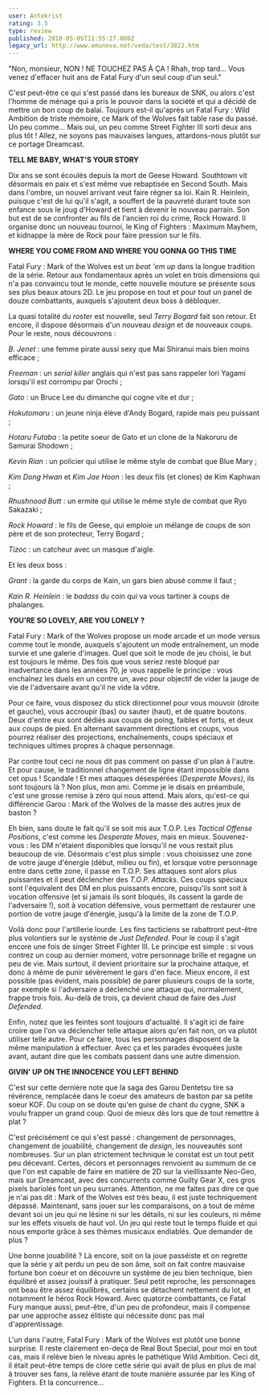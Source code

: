 ```yaml
---
user: Antekrist
rating: 3.5
type: review
published: 2010-05-05T11:55:27.000Z
legacy_url: http://www.emunova.net/veda/test/3822.htm
---
```

"Non, monsieur, NON ! NE TOUCHEZ PAS À ÇA ! Rhah, trop tard... Vous venez d'effacer huit ans de Fatal Fury d'un seul coup d'un seul."  

C'est peut-être ce qui s'est passé dans les bureaux de SNK, ou alors c'est l'homme de ménage qui a pris le pouvoir dans la société et qui a décidé de mettre un bon coup de balai. Toujours est-il qu'après un Fatal Fury : Wild Ambition de triste mémoire, ce Mark of the Wolves fait table rase du passé. Un peu comme... Mais oui, un peu comme Street Fighter III sorti deux ans plus tôt ! Allez, ne soyons pas mauvaises langues, attardons-nous plutôt sur ce portage Dreamcast.  

  

**TELL ME BABY, WHAT'S YOUR STORY**  

Dix ans se sont écoulés depuis la mort de Geese Howard. Southtown vit désormais en paix et s'est même vue rebaptisée en Second South. Mais dans l'ombre, un nouvel arrivant veut faire régner sa loi. Kain R. Heinlein, puisque c'est de lui qu'il s'agit, a souffert de la pauvreté durant toute son enfance sous le joug d'Howard et tient à devenir le nouveau parrain. Son but est de se confronter au fils de l'ancien roi du crime, Rock Howard. Il organise donc un nouveau tournoi, le King of Fighters : Maximum Mayhem, et kidnappe la mère de Rock pour faire pression sur le fils.  

  

**WHERE YOU COME FROM AND WHERE YOU GONNA GO THIS TIME**  

Fatal Fury : Mark of the Wolves est un _beat 'em up_ dans la longue tradition de la série. Retour aux fondamentaux après un volet en trois dimensions qui n'a pas convaincu tout le monde, cette nouvelle mouture se présente sous ses plus beaux atours 2D. Le jeu propose en tout et pour tout un panel de douze combattants, auxquels s'ajoutent deux boss à débloquer.  

La quasi totalité du _roster_ est nouvelle, seul _Terry Bogard_ fait son retour. Et encore, il dispose désormais d'un nouveau _design_ et de nouveaux coups. Pour le reste, nous découvrons :  

_B. Jenet_ : une femme pirate aussi sexy que Mai Shiranui mais bien moins efficace ;  

_Freeman_ : un _serial killer_ anglais qui n'est pas sans rappeler Iori Yagami lorsqu'il est corrompu par Orochi ;  

_Gato_ : un Bruce Lee du dimanche qui cogne vite et dur ;  

_Hokutomaru_ : un jeune ninja élève d'Andy Bogard, rapide mais peu puissant ;  

_Hotaru Futaba_ : la petite soeur de Gato et un clone de la Nakoruru de Samurai Shodown ;  

_Kevin Rian_ : un policier qui utilise le même style de combat que Blue Mary ;  

_Kim Dong Hwan_ et _Kim Jae Hoon_ : les deux fils (et clones) de Kim Kaphwan ;  

_Rhushnood Butt_ : un ermite qui utilise le même style de combat que Ryo Sakazaki ;  

_Rock Howard_ : le fils de Geese, qui emploie un mélange de coups de son père et de son protecteur, Terry Bogard ;  

_Tizoc_ : un catcheur avec un masque d'aigle.  

Et les deux boss :   

_Grant_ : la garde du corps de Kain, un gars bien abusé comme il faut ;  

_Kain R. Heinlein_ : le _badass_ du coin qui va vous tartiner à coups de phalanges.  

  

**YOU'RE SO LOVELY, ARE YOU LONELY ?**  

Fatal Fury : Mark of the Wolves propose un mode arcade et un mode versus comme tout le monde, auxquels s'ajoutent un mode entraînement, un mode survie et une galerie d'images. Quel que soit le mode de jeu choisi, le but est toujours le même. Des fois que vous seriez resté bloqué par inadvertance dans les années 70, je vous rappelle le principe : vous enchaînez les duels en un contre un, avec pour objectif de vider la jauge de vie de l'adversaire avant qu'il ne vide la vôtre.  

Pour ce faire, vous disposez du stick directionnel pour vous mouvoir (droite et gauche), vous accroupir (bas) ou sauter (haut), et de quatre boutons. Deux d'entre eux sont dédiés aux coups de poing, faibles et forts, et deux aux coups de pied. En alternant savamment directions et coups, vous pourrez réaliser des projections, enchaînements, coups spéciaux et techniques ultimes propres à chaque personnage.  

Par contre tout ceci ne nous dit pas comment on passe d'un plan à l'autre. Et pour cause, le traditionnel changement de ligne étant impossible dans cet opus ! Scandale ! Et mes attaques désespérées _(Desperate Moves)_, ils sont toujours là ? Non plus, mon ami. Comme je le disais en préambule, c'est une grosse remise à zéro qui nous attend. Mais alors, qu'est-ce qui différencie Garou : Mark of the Wolves de la masse des autres jeux de baston ?  

Eh bien, sans doute le fait qu'il se soit mis aux T.O.P. Les _Tactical Offense Positions_, c'est comme les _Desperate Moves_, mais en mieux. Souvenez-vous : les DM n'étaient disponibles que lorsqu'il ne vous restait plus beaucoup de vie. Désormais c'est plus simple : vous choisissez une zone de votre jauge d'énergie (début, milieu ou fin), et lorsque votre personnage entre dans cette zone, il passe en T.O.P. Ses attaques sont alors plus puissantes et il peut déclencher des _T.O.P. Attacks_. Ces coups spéciaux sont l'équivalent des DM en plus puissants encore, puisqu'ils sont soit à vocation offensive (et si jamais ils sont bloqués, ils cassent la garde de l'adversaire !), soit à vocation défensive, vous permettant de restaurer une portion de votre jauge d'énergie, jusqu'à la limite de la zone de T.O.P.  

Voilà donc pour l'artillerie lourde. Les fins tacticiens se rabattront peut-être plus volontiers sur le système de _Just Defended_. Pour le coup il s'agit encore une fois de singer Street Fighter III. Le principe est simple : si vous contrez un coup au dernier moment, votre personnage brille et regagne un peu de vie. Mais surtout, il devient prioritaire sur la prochaine attaque, et donc à même de punir sévèrement le gars d'en face. Mieux encore, il est possible (pas évident, mais possible) de parer plusieurs coups de la sorte, par exemple si l'adversaire a déclenché une attaque qui, normalement, frappe trois fois. Au-delà de trois, ça devient chaud de faire des _Just Defended_.  

Enfin, notez que les feintes sont toujours d'actualité. Il s'agit ici de faire croire que l'on va déclencher telle attaque alors qu'en fait non, on va plutôt utiliser telle autre. Pour ce faire, tous les personnages disposent de la même manipulation à effectuer. Avec ça et les parades évoquées juste avant, autant dire que les combats passent dans une autre dimension.  

  

**GIVIN' UP ON THE INNOCENCE YOU LEFT BEHIND**  

C'est sur cette dernière note que la saga des Garou Dentetsu tire sa révérence, remplacée dans le coeur des amateurs de baston par sa petite soeur KOF. Du coup on se doute qu'en guise de chant du cygne, SNK a voulu frapper un grand coup. Quoi de mieux dès lors que de tout remettre à plat ?  

C'est précisément ce qui s'est passé : changement de personnages, changement de jouabilité, changement de _design_, les nouveautés sont nombreuses. Sur un plan strictement technique le constat est un tout petit peu décevant. Certes, décors et personnages renvoient au summum de ce que l'on est capable de faire en matière de 2D sur la vieillissante Neo-Geo, mais sur Dreamcast, avec des concurrents comme Guilty Gear X, ces gros pixels bariolés font un peu surranés. Attention, ne me faites pas dire ce que je n'ai pas dit : Mark of the Wolves est très beau, il est juste techniquement dépassé. Maintenant, sans jouer sur les comparaisons, on a tout de même devant soi un jeu qui ne lésine ni sur les détails, ni sur les couleurs, ni même sur les effets visuels de haut vol. Un jeu qui reste tout le temps fluide et qui nous emporte grâce à ses thèmes musicaux endiablés. Que demander de plus ?  

Une bonne jouabilité ? Là encore, soit on la joue passéiste et on regrette que la série y ait perdu un peu de son âme, soit on fait contre mauvaise fortune bon coeur et on découvre un système de jeu bien technique, bien équilibré et assez jouissif à pratiquer. Seul petit reproche, les personnages ont beau être assez équilibrés, certains se détachent nettement du lot, et notamment le héros Rock Howard. Avec quatorze combattants, ce Fatal Fury manque aussi, peut-être, d'un peu de profondeur, mais il compense par une approche assez élitiste qui nécessite donc pas mal d'apprentissage.  

L'un dans l'autre, Fatal Fury : Mark of the Wolves est plutôt une bonne surprise. Il reste clairement en-deça de Real Bout Special, pour moi en tout cas, mais il relève bien le niveau après le pathétique Wild Ambition. Ceci dit, il était peut-être temps de clore cette série qui avait de plus en plus de mal à trouver ses fans, la relève étant de toute manière assurée par les King of Fighters. Et la concurrence...